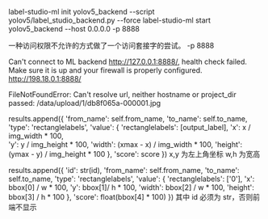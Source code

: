 label-studio-ml init yolov5_backend --script yolov5/label_studio_backend.py --force
label-studio-ml start yolov5_backend --host 0.0.0.0 -p 8888

一种访问权限不允许的方式做了一个访问套接字的尝试。
-p 8888


Can't connect to ML backend http://127.0.0.1:8888/, health check failed. Make sure it is up and your firewall is properly configured.
http://198.18.0.1:8888/

FileNotFoundError: Can't resolve url, neither hostname or project_dir passed: /data/upload/1/db8f065a-000001.jpg

results.append({
                    'from_name': self.from_name,
                    'to_name': self.to_name,
                    'type': 'rectanglelabels',
                    'value': {
                        'rectanglelabels': [output_label],
                        'x': x / img_width * 100,   
                        'y': y / img_height * 100,
                        'width': (xmax - x) / img_width * 100,
                        'height': (ymax - y) / img_height * 100
                    },
                    'score': score
                })
x,y 为左上角坐标
w,h 为宽高

results.append({
                    'id': str(id),
                    'from_name': self.from_name,
                    'to_name': self.to_name,
                    'type': 'rectanglelabels',
                    'value': {
                        'rectanglelabels': ['0'],
                        'x': bbox[0] / w * 100,
                        'y': bbox[1]/ h * 100,
                        'width': bbox[2] / w * 100,
                        'height': bbox[3] / h * 100
                    },
                    'score': float(bbox[4] * 100)
                })
其中 id 必须为 str，否则前端不显示